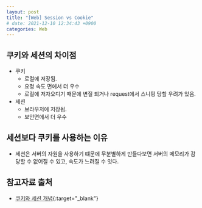 ```yaml
---
layout: post
title: "[Web] Session vs Cookie"
# date: 2021-12-10 12:34:43 +0900
categories: Web
---
```


## 쿠키와 세션의 차이점
- 쿠키
  - 로컬에 저장됨.
  - 요청 속도 면에서 더 우수
  - 로컬에 저자오디기 때문에 변질 되거나 request에서 스니핑 당할 우려가 있음.
- 세션
  - 브라우저에 저장됨.
  - 보안면에서 더 우수

## 세션보다 쿠키를 사용하는 이유
- 세션은 서버의 자원을 사용하기 떄문에 무분별하게 만들다보면 서버의 메모리가 감당할 수 없어질 수 있고, 속도가 느려질 수 잇다.

## 참고자료 출처
- [쿠키와 세션 개념](https://interconnection.tistory.com/74){:target="\_blank"}
